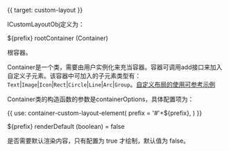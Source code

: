 {{ target: custom-layout }}

ICustomLayoutObj定义为：

${prefix} rootContainer (Container)

根容器。

Container是一个类，需要由用户实例化来充当容器。容器可调用add接口来加入自定义子元素。该容器中可加入的子元素类型有：`Text`|`Image`|`Icon`|`Rect`|`Circle`|`Line`|`Arc`|`Group`。[自定义布局的使用可参考示例](../examples/custom-render/custom-cell-layout)

Container类的构造函数的参数是containerOptions，具体配置项为：

{{ use: container-custom-layout-element(
    prefix =  '#'+${prefix},
) }}

${prefix} renderDefault (boolean) = false

是否需要默认渲染内容，只有配置为 true 才绘制，默认值为 false。
